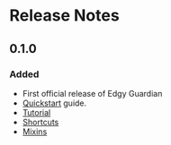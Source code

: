 # Release Notes

## 0.1.0

### Added

- First official release of Edgy Guardian
- [Quickstart](./index.md) guide.
- [Tutorial](./simple-how-to.md)
- [Shortcuts](./shortcuts.md)
- [Mixins](./mixins.md)

